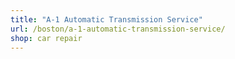 ```yaml
---
title: "A-1 Automatic Transmission Service"
url: /boston/a-1-automatic-transmission-service/
shop: car repair
---
```

